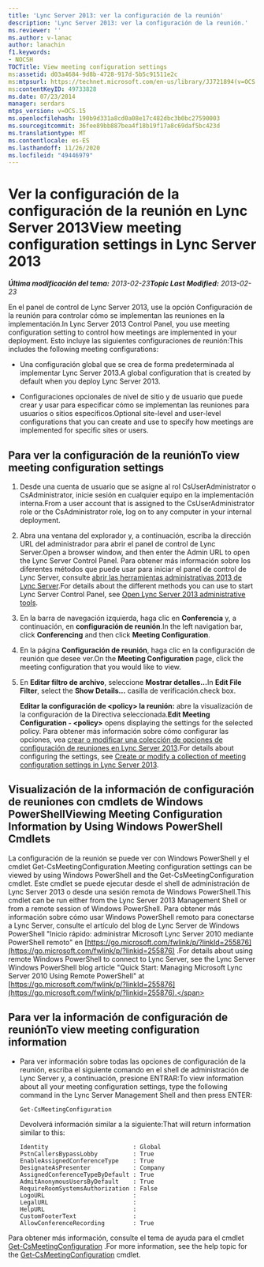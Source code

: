 ```yaml
---
title: 'Lync Server 2013: ver la configuración de la reunión'
description: 'Lync Server 2013: ver la configuración de la reunión.'
ms.reviewer: ''
ms.author: v-lanac
author: lanachin
f1.keywords:
- NOCSH
TOCTitle: View meeting configuration settings
ms:assetid: d03a4684-9d8b-4728-917d-5b5c91511e2c
ms:mtpsurl: https://technet.microsoft.com/en-us/library/JJ721894(v=OCS.15)
ms:contentKeyID: 49733828
ms.date: 07/23/2014
manager: serdars
mtps_version: v=OCS.15
ms.openlocfilehash: 190b9d331a8cd0a08e17c482dbc3b0bc27590003
ms.sourcegitcommit: 36fee89bb887bea4f18b19f17a8c69daf5bc423d
ms.translationtype: MT
ms.contentlocale: es-ES
ms.lasthandoff: 11/26/2020
ms.locfileid: "49446979"
---
```

# <a name="view-meeting-configuration-settings-in-lync-server-2013"></a><span data-ttu-id="062e7-103">Ver la configuración de la configuración de la reunión en Lync Server 2013</span><span class="sxs-lookup"><span data-stu-id="062e7-103">View meeting configuration settings in Lync Server 2013</span></span>

<div data-xmlns="http://www.w3.org/1999/xhtml">

<div class="topic" data-xmlns="http://www.w3.org/1999/xhtml" data-msxsl="urn:schemas-microsoft-com:xslt" data-cs="https://msdn.microsoft.com/">

<div data-asp="https://msdn2.microsoft.com/asp">



</div>

<div id="mainSection">

<div id="mainBody"><span data-ttu-id="062e7-104">

<span> </span></span><span class="sxs-lookup"><span data-stu-id="062e7-104">

<span> </span></span></span>

<span data-ttu-id="062e7-105">_**Última modificación del tema:** 2013-02-23_</span><span class="sxs-lookup"><span data-stu-id="062e7-105">_**Topic Last Modified:** 2013-02-23_</span></span>

<span data-ttu-id="062e7-106">En el panel de control de Lync Server 2013, use la opción Configuración de la reunión para controlar cómo se implementan las reuniones en la implementación.</span><span class="sxs-lookup"><span data-stu-id="062e7-106">In Lync Server 2013 Control Panel, you use meeting configuration setting to control how meetings are implemented in your deployment.</span></span> <span data-ttu-id="062e7-107">Esto incluye las siguientes configuraciones de reunión:</span><span class="sxs-lookup"><span data-stu-id="062e7-107">This includes the following meeting configurations:</span></span>

  - <span data-ttu-id="062e7-108">Una configuración global que se crea de forma predeterminada al implementar Lync Server 2013.</span><span class="sxs-lookup"><span data-stu-id="062e7-108">A global configuration that is created by default when you deploy Lync Server 2013.</span></span>

  - <span data-ttu-id="062e7-109">Configuraciones opcionales de nivel de sitio y de usuario que puede crear y usar para especificar cómo se implementan las reuniones para usuarios o sitios específicos.</span><span class="sxs-lookup"><span data-stu-id="062e7-109">Optional site-level and user-level configurations that you can create and use to specify how meetings are implemented for specific sites or users.</span></span>

<div>

## <a name="to-view-meeting-configuration-settings"></a><span data-ttu-id="062e7-110">Para ver la configuración de la reunión</span><span class="sxs-lookup"><span data-stu-id="062e7-110">To view meeting configuration settings</span></span>

1.  <span data-ttu-id="062e7-111">Desde una cuenta de usuario que se asigne al rol CsUserAdministrator o CsAdministrator, inicie sesión en cualquier equipo en la implementación interna.</span><span class="sxs-lookup"><span data-stu-id="062e7-111">From a user account that is assigned to the CsUserAdministrator role or the CsAdministrator role, log on to any computer in your internal deployment.</span></span>

2.  <span data-ttu-id="062e7-112">Abra una ventana del explorador y, a continuación, escriba la dirección URL del administrador para abrir el panel de control de Lync Server.</span><span class="sxs-lookup"><span data-stu-id="062e7-112">Open a browser window, and then enter the Admin URL to open the Lync Server Control Panel.</span></span> <span data-ttu-id="062e7-113">Para obtener más información sobre los diferentes métodos que puede usar para iniciar el panel de control de Lync Server, consulte [abrir las herramientas administrativas 2013 de Lync Server](lync-server-2013-open-lync-server-administrative-tools.md).</span><span class="sxs-lookup"><span data-stu-id="062e7-113">For details about the different methods you can use to start Lync Server Control Panel, see [Open Lync Server 2013 administrative tools](lync-server-2013-open-lync-server-administrative-tools.md).</span></span>

3.  <span data-ttu-id="062e7-114">En la barra de navegación izquierda, haga clic en **Conferencia** y, a continuación, en **configuración de reunión**.</span><span class="sxs-lookup"><span data-stu-id="062e7-114">In the left navigation bar, click **Conferencing** and then click **Meeting Configuration**.</span></span>

4.  <span data-ttu-id="062e7-115">En la página **Configuración de reunión**, haga clic en la configuración de reunión que desee ver.</span><span class="sxs-lookup"><span data-stu-id="062e7-115">On the **Meeting Configuration** page, click the meeting configuration that you would like to view.</span></span>

5.  <span data-ttu-id="062e7-116">En **Editar filtro de archivo**, seleccione **Mostrar detalles...**</span><span class="sxs-lookup"><span data-stu-id="062e7-116">In **Edit File Filter**, select the **Show Details…**</span></span> <span data-ttu-id="062e7-117">casilla de verificación.</span><span class="sxs-lookup"><span data-stu-id="062e7-117">check box.</span></span>
    
    <span data-ttu-id="062e7-118">**Editar la configuración de \<policy\> la reunión:** abre la visualización de la configuración de la Directiva seleccionada.</span><span class="sxs-lookup"><span data-stu-id="062e7-118">**Edit Meeting Configuration - \<policy\>** opens displaying the settings for the selected policy.</span></span> <span data-ttu-id="062e7-119">Para obtener más información sobre cómo configurar las opciones, vea [crear o modificar una colección de opciones de configuración de reuniones en Lync Server 2013](lync-server-2013-create-or-modify-a-collection-of-meeting-configuration-settings.md).</span><span class="sxs-lookup"><span data-stu-id="062e7-119">For details about configuring the settings, see [Create or modify a collection of meeting configuration settings in Lync Server 2013](lync-server-2013-create-or-modify-a-collection-of-meeting-configuration-settings.md).</span></span>

</div>

<div>

## <a name="viewing-meeting-configuration-information-by-using-windows-powershell-cmdlets"></a><span data-ttu-id="062e7-120">Visualización de la información de configuración de reuniones con cmdlets de Windows PowerShell</span><span class="sxs-lookup"><span data-stu-id="062e7-120">Viewing Meeting Configuration Information by Using Windows PowerShell Cmdlets</span></span>

<span data-ttu-id="062e7-121">La configuración de la reunión se puede ver con Windows PowerShell y el cmdlet Get-CsMeetingConfiguration.</span><span class="sxs-lookup"><span data-stu-id="062e7-121">Meeting configuration settings can be viewed by using Windows PowerShell and the Get-CsMeetingConfiguration cmdlet.</span></span> <span data-ttu-id="062e7-122">Este cmdlet se puede ejecutar desde el shell de administración de Lync Server 2013 o desde una sesión remota de Windows PowerShell.</span><span class="sxs-lookup"><span data-stu-id="062e7-122">This cmdlet can be run either from the Lync Server 2013 Management Shell or from a remote session of Windows PowerShell.</span></span> <span data-ttu-id="062e7-123">Para obtener más información sobre cómo usar Windows PowerShell remoto para conectarse a Lync Server, consulte el artículo del blog de Lync Server de Windows PowerShell "Inicio rápido: administrar Microsoft Lync Server 2010 mediante PowerShell remoto" en [https://go.microsoft.com/fwlink/p/?linkId=255876](https://go.microsoft.com/fwlink/p/?linkid=255876) .</span><span class="sxs-lookup"><span data-stu-id="062e7-123">For details about using remote Windows PowerShell to connect to Lync Server, see the Lync Server Windows PowerShell blog article "Quick Start: Managing Microsoft Lync Server 2010 Using Remote PowerShell" at [https://go.microsoft.com/fwlink/p/?linkId=255876](https://go.microsoft.com/fwlink/p/?linkid=255876).</span></span>

<div>

## <a name="to-view-meeting-configuration-information"></a><span data-ttu-id="062e7-124">Para ver la información de configuración de reunión</span><span class="sxs-lookup"><span data-stu-id="062e7-124">To view meeting configuration information</span></span>

  - <span data-ttu-id="062e7-125">Para ver información sobre todas las opciones de configuración de la reunión, escriba el siguiente comando en el shell de administración de Lync Server y, a continuación, presione ENTRAR:</span><span class="sxs-lookup"><span data-stu-id="062e7-125">To view information about all your meeting configuration settings, type the following command in the Lync Server Management Shell and then press ENTER:</span></span>
    
        Get-CsMeetingConfiguration
    
    <span data-ttu-id="062e7-126">Devolverá información similar a la siguiente:</span><span class="sxs-lookup"><span data-stu-id="062e7-126">That will return information similar to this:</span></span>
    
        Identity                        : Global
        PstnCallersBypassLobby          : True
        EnableAssignedConferenceType    : True
        DesignateAsPresenter            : Company
        AssignedConferenceTypeByDefault : True
        AdmitAnonymousUsersByDefault    : True
        RequireRoomSystemsAuthorization : False
        LogoURL                         :
        LegalURL                        :
        HelpURL                         :
        CustomFooterText                :
        AllowConferenceRecording        : True

</div>

<span data-ttu-id="062e7-127">Para obtener más información, consulte el tema de ayuda para el cmdlet [Get-CsMeetingConfiguration](https://docs.microsoft.com/powershell/module/skype/Get-CsMeetingConfiguration) .</span><span class="sxs-lookup"><span data-stu-id="062e7-127">For more information, see the help topic for the [Get-CsMeetingConfiguration](https://docs.microsoft.com/powershell/module/skype/Get-CsMeetingConfiguration) cmdlet.</span></span>

<span data-ttu-id="062e7-128"></div>

</div>

<span> </span>

</div>

</div>

</span><span class="sxs-lookup"><span data-stu-id="062e7-128"></div>

</div>

<span> </span>

</div>

</div>

</span></span></div>

